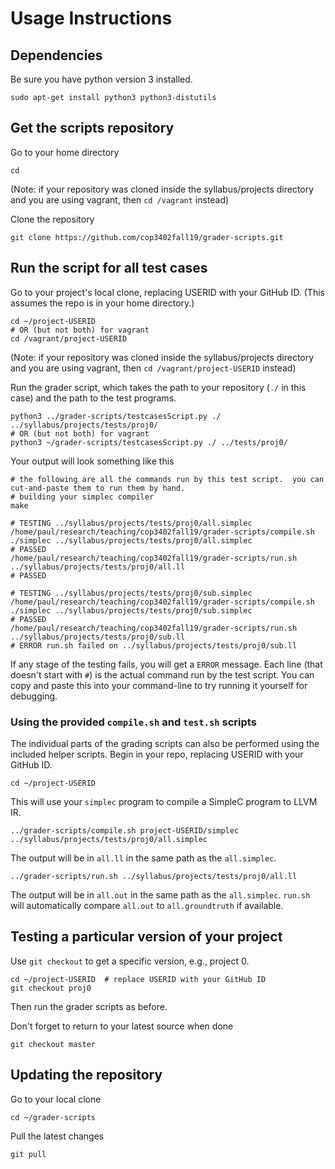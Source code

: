 # Usage Instructions

## Dependencies

Be sure you have python version 3 installed.

    sudo apt-get install python3 python3-distutils

## Get the scripts repository

Go to your home directory

    cd

(Note: if your repository was cloned inside the syllabus/projects directory and you are using vagrant, then `cd /vagrant` instead)

Clone the repository

    git clone https://github.com/cop3402fall19/grader-scripts.git

## Run the script for all test cases

Go to your project's local clone, replacing USERID with your GitHub ID.  (This assumes the repo is in your home directory.)

    cd ~/project-USERID
    # OR (but not both) for vagrant
    cd /vagrant/project-USERID

(Note: if your repository was cloned inside the syllabus/projects directory and you are using vagrant, then `cd /vagrant/project-USERID` instead)

Run the grader script, which takes the path to your repository (`./` in this case) and the path to the test programs.

    python3 ../grader-scripts/testcasesScript.py ./ ../syllabus/projects/tests/proj0/
    # OR (but not both) for vagrant
    python3 ~/grader-scripts/testcasesScript.py ./ ../tests/proj0/

Your output will look something like this

    # the following are all the commands run by this test script.  you can cut-and-paste them to run them by hand.
    # building your simplec compiler
    make

    # TESTING ../syllabus/projects/tests/proj0/all.simplec
    /home/paul/research/teaching/cop3402fall19/grader-scripts/compile.sh ./simplec ../syllabus/projects/tests/proj0/all.simplec
    # PASSED
    /home/paul/research/teaching/cop3402fall19/grader-scripts/run.sh ../syllabus/projects/tests/proj0/all.ll
    # PASSED

    # TESTING ../syllabus/projects/tests/proj0/sub.simplec
    /home/paul/research/teaching/cop3402fall19/grader-scripts/compile.sh ./simplec ../syllabus/projects/tests/proj0/sub.simplec
    # PASSED
    /home/paul/research/teaching/cop3402fall19/grader-scripts/run.sh ../syllabus/projects/tests/proj0/sub.ll
    # ERROR run.sh failed on ../syllabus/projects/tests/proj0/sub.ll

If any stage of the testing fails, you will get a `ERROR` message.
Each line (that doesn't start with `#`) is the actual command run by
the test script.  You can copy and paste this into your command-line
to try running it yourself for debugging.

### Using the provided `compile.sh` and `test.sh` scripts

The individual parts of the grading scripts can also be performed
using the included helper scripts.  Begin in your repo, replacing
USERID with your GitHub ID.

    cd ~/project-USERID

This will use your `simplec` program to compile a SimpleC program to LLVM IR.

    ../grader-scripts/compile.sh project-USERID/simplec ../syllabus/projects/tests/proj0/all.simplec 

The output will be in `all.ll` in the same path as the `all.simplec`.

    ../grader-scripts/run.sh ../syllabus/projects/tests/proj0/all.ll
    
The output will be in `all.out` in the same path as the `all.simplec`.  `run.sh` will automatically compare `all.out` to `all.groundtruth` if available.

## Testing a particular version of your project

Use `git checkout` to get a specific version, e.g., project 0.

    cd ~/project-USERID  # replace USERID with your GitHub ID
    git checkout proj0

Then run the grader scripts as before.

Don't forget to return to your latest source when done

    git checkout master

## Updating the repository

Go to your local clone

    cd ~/grader-scripts
    
Pull the latest changes

    git pull
